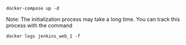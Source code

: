 ```
docker-compose up -d
```

Note: The initialization process may take a long time. You can track this process with the command
```
docker logs jenkins_web_1 -f
```